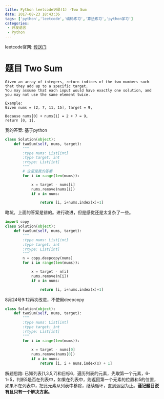 ```yaml
---
title: Python leetcode记录(1) -Two Sum
date: 2017-08-23 18:43:36
tags: ['python','leetcode','编码练习','算法练习','python学习']
categories: 
 - 开发语言
 - Python
---
```


leetcode官网: [传送门](https://leetcode.com/)

# 题目 Two Sum

    Given an array of integers, return indices of the two numbers such that they add up to a specific target.
    You may assume that each input would have exactly one solution, and you may not use the same element twice.

    Example:
    Given nums = [2, 7, 11, 15], target = 9,

    Because nums[0] + nums[1] = 2 + 7 = 9,
    return [0, 1].



我的答案: 基于python

```python
class Solution(object):
    def twoSum(self, nums, target):
        """
        :type nums: List[int]
        :type target: int
        :rtype: List[int]
        """
        # 这里是我的答案
        for i in range(len(nums)):

            x = target - nums[i]
            nums.remove(nums[i])
            if x in nums:

                return [i, i+nums.index(x)+1]
```

略坑，上面的答案是错的。进行改进，但是感觉还是太复杂了一些。

```python
import copy
class Solution(object):
    def twoSum(self, nums, target):
        """
        :type nums: List[int]
        :type target: int
        :rtype: List[int]
        """
        n = copy.deepcopy(nums)
        for i in range(len(nums)):

            x = target - n[i]
            nums.remove(n[i])
            if x in nums:

                return [i, i+nums.index(x)+1]

```

8月24号9:12再次改进，不使用deepcopy

```python
class Solution(object):
    def twoSum(self, nums, target):
        """
        :type nums: List[int]
        :type target: int
        :rtype: List[int]
        """
	    for i in range(len(nums)):
	
	        x = target - nums[0]
	        nums.remove(nums[0])
	        if x in nums:
	            return [i, i + nums.index(x) + 1]
```

解题思路: 已知列表[1,3,5,7]和目标6，遍历列表的元素，先取第一个元素，6-1=5，判断5是否在列表中，如果在列表中，则返回第一个元素的位置和5的位置，如果不在列表中，把此元素从列表中移除，继续循环，直到返回为止。**谨记题目说有且只有一个解决方案。**
